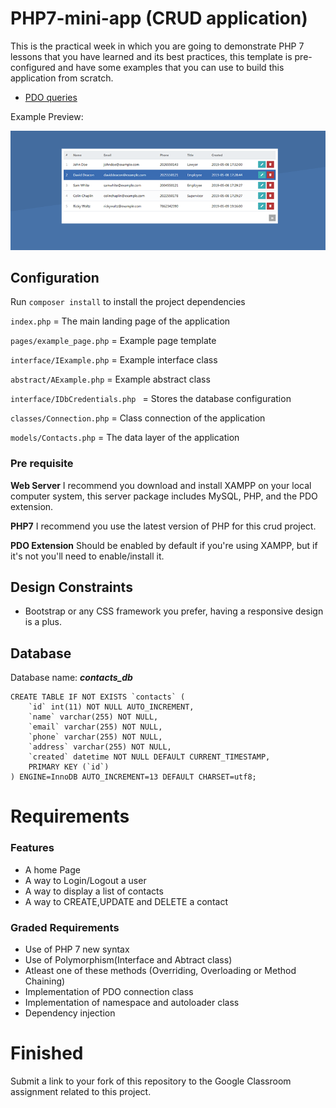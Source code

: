 # PHP7-mini-app (CRUD application)

This is the practical week in which you are going to demonstrate PHP 7 lessons that you have learned and its best practices, this template is pre-configured and have some examples that you can use to build this application from scratch.

- [PDO queries](http://zetcode.com/php/pdo/)

Example Preview:

![Example preview](php7-crud.png)

## Configuration

Run `composer install` to install the project dependencies

`index.php` = The main landing page of the application

`pages/example_page.php` = Example page template

`interface/IExample.php` = Example interface class

`abstract/AExample.php` = Example abstract class

`interface/IDbCredentials.php ` = Stores the database configuration

`classes/Connection.php` = Class connection of the application

`models/Contacts.php` = The data layer of the application


###  Pre requisite

**Web Server**  I recommend you download and install XAMPP on your local computer system, this server package includes MySQL, PHP, and the PDO extension.

**PHP7**  I recommend you use the latest version of PHP for this crud project.

**PDO Extension**  Should be enabled by default if you're using XAMPP, but if it's not you'll need to enable/install it.


## Design Constraints

- Bootstrap or any CSS framework you prefer, having a responsive design is a plus.


## Database  

Database name: ***contacts_db***

```
CREATE TABLE IF NOT EXISTS `contacts` (
	`id` int(11) NOT NULL AUTO_INCREMENT,
  	`name` varchar(255) NOT NULL,
  	`email` varchar(255) NOT NULL,
  	`phone` varchar(255) NOT NULL,
  	`address` varchar(255) NOT NULL,
  	`created` datetime NOT NULL DEFAULT CURRENT_TIMESTAMP,
	PRIMARY KEY (`id`)
) ENGINE=InnoDB AUTO_INCREMENT=13 DEFAULT CHARSET=utf8;
```

#  Requirements

### Features

* A home Page
* A way to Login/Logout a user
* A way to display a list of contacts
* A way to CREATE,UPDATE and DELETE a contact

### Graded Requirements

* Use of PHP 7 new syntax
* Use of Polymorphism(Interface and Abtract class)
* Atleast one of these methods (Overriding, Overloading or Method Chaining)
* Implementation of PDO connection class
* Implementation of namespace and autoloader class
* Dependency injection


# Finished 

Submit a link to your fork of this repository to the Google Classroom assignment related to this project.
